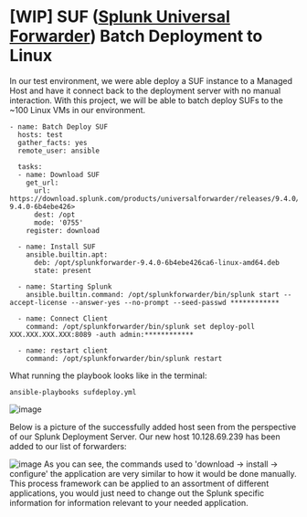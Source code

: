 # [WIP] SUF ([Splunk Universal Forwarder](https://www.splunk.com/en_us/blog/learn/splunk-universal-forwarder.html)) Batch Deployment to Linux
In our test environment, we were able deploy a SUF instance to a Managed Host and have it connect back to the deployment server with no manual interaction. With this project, we will be able to batch deploy SUFs to the ~100 Linux VMs in our environment.
```
- name: Batch Deploy SUF
  hosts: test
  gather_facts: yes
  remote_user: ansible

  tasks:
  - name: Download SUF
    get_url:
      url: https://download.splunk.com/products/universalforwarder/releases/9.4.0/linux/splunkforwarder-9.4.0-6b4ebe426>
      dest: /opt
      mode: '0755'
    register: download

  - name: Install SUF
    ansible.builtin.apt:
      deb: /opt/splunkforwarder-9.4.0-6b4ebe426ca6-linux-amd64.deb
      state: present

  - name: Starting Splunk
    ansible.builtin.command: /opt/splunkforwarder/bin/splunk start --accept-license --answer-yes --no-prompt --seed-passwd ************

  - name: Connect Client
    command: /opt/splunkforwarder/bin/splunk set deploy-poll XXX.XXX.XXX.XXX:8089 -auth admin:************

  - name: restart client
    command: /opt/splunkforwarder/bin/splunk restart
```
What running the playbook looks like in the terminal:

```
ansible-playbooks sufdeploy.yml
```

![image](https://github.com/user-attachments/assets/5baeec43-7a04-4029-bb17-b6423dfd5fdf)

Below is a picture of the successfully added host seen from the perspective of our Splunk Deployment Server. Our new host 10.128.69.239 has been added to our list of forwarders:

![image](https://github.com/user-attachments/assets/a2669afe-841d-4d47-a0f0-14b45c19590b)
As you can see, the commands used to 'download -> install -> configure' the application are very similar to how it would be done manually. This process framework can be applied to an assortment of different applications, you would just need to change out the Splunk specific information for information relevant to your needed application.

